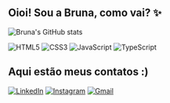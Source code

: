## Oioi! Sou a Bruna, como vai? ✨


![Bruna's GitHub stats](https://github-readme-stats.vercel.app/api?username=Filgueiras7&show_icons=true&theme=radical)

![HTML5](https://img.shields.io/badge/html5-%23E34F26.svg?style=for-the-badge&logo=html5&logoColor=white)
![CSS3](https://img.shields.io/badge/css3-%231572B6.svg?style=for-the-badge&logo=css3&logoColor=white)
![JavaScript](https://img.shields.io/badge/javascript-%23323330.svg?style=for-the-badge&logo=javascript&logoColor=%23F7DF1E)
![TypeScript](https://img.shields.io/badge/typescript-%23007ACC.svg?style=for-the-badge&logo=typescript&logoColor=white)


## Aqui estão meus contatos :)

[![LinkedIn](https://img.shields.io/badge/LinkedIn-0077B5?style=for-the-badge&logo=linkedin&logoColor=white
)]((https://www.linkedin.com/in/bruna-filgueiras-702275211/))
[![Instagram](https://img.shields.io/badge/Instagram-E4405F?style=for-the-badge&logo=instagram&logoColor=white
)](https://www.instagram.com/brunafilgueiras_/)
[![Gmail](https://img.shields.io/badge/Gmail-D14836?style=for-the-badge&logo=gmail&logoColor=white)](bruna.techz@gmail.com)
